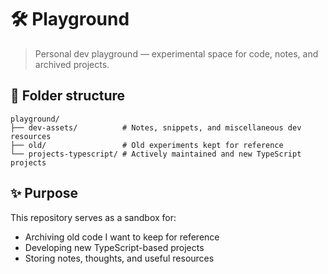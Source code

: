 # 🛠️ Playground

> Personal dev playground — experimental space for code, notes, and archived projects.

## 📁 Folder structure

```
playground/
├── dev-assets/          # Notes, snippets, and miscellaneous dev resources
├── old/                 # Old experiments kept for reference
└── projects-typescript/ # Actively maintained and new TypeScript projects
```

## ✨ Purpose

This repository serves as a sandbox for:
- Archiving old code I want to keep for reference
- Developing new TypeScript-based projects
- Storing notes, thoughts, and useful resources
